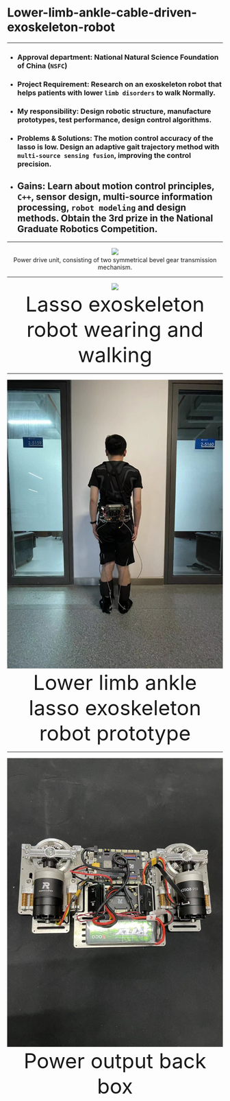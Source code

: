 # Lower-limb-ankle-cable-driven-exoskeleton-robot
---
* ### Approval department: National Natural Science Foundation of China (`NSFC`)
* ### Project Requirement: Research on an exoskeleton robot that helps patients with lower `limb disorders` to walk Normally. 
* ### My responsibility: Design robotic structure, manufacture prototypes, test performance, design control algorithms.
* ### Problems & Solutions: The motion control accuracy of the lasso is low. Design an adaptive gait trajectory method with `multi-source sensing fusion`, improving the control precision.
* ## Gains: Learn about motion control principles, `C++`, sensor design, multi-source information processing, `robot modeling` and design methods. Obtain the 3rd prize in the National Graduate Robotics Competition.
---
<div align='center'>
<img src='fig9.gif'>
</div>
<div align='center'>
Power drive unit, consisting of two symmetrical bevel gear transmission mechanism.
</div>

---
<div align='center'>
  <img src='image1466.gif'>
</div>
<div align='center'>
  <font size='50'>Lasso exoskeleton robot wearing and walking</font>
  </div>

---
<div align='center'>
  <img src='fig2.jpg'>
</div>
<div align='center'>
  <font size='50'>Lower limb ankle lasso exoskeleton robot prototype</font>
  </div>
  
---
 <div align='center'>
  <img src='fig8.jpg'>
</div>
<div align='center'>
  <font size='50'>Power output back box</font>
  </div>
